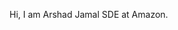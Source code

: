 Hi, I am Arshad Jamal SDE at Amazon.

<!---
theboss08/theboss08 is a ✨ special ✨ repository because its `README.md` (this file) appears on your GitHub profile.
You can click the Preview link to take a look at your changes.
--->
